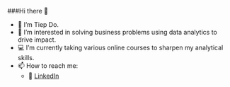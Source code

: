 ###Hi there :wave:
- 👩 I’m Tiep Do.
- 👀 I’m interested in solving business problems using data analytics to drive impact.
- 💻 I’m currently taking various online courses to sharpen my analytical skills. 
- 📫 How to reach me:
  - :office: [LinkedIn](https://www.linkedin.com/in/tiep-do/)
  

<!---
tiepdo127/tiepdo127 is a ✨ special ✨ repository because its `README.md` (this file) appears on your GitHub profile.
You can click the Preview link to take a look at your changes.
--->
